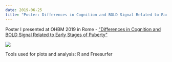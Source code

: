 ```yaml
---
date: 2019-06-25
title: "Poster: Differences in Cognition and BOLD Signal Related to Early Stages of Puberty"
---
```


Poster I presented at OHBM 2019 in Rome - ["Differences in Cognition and BOLD Signal Related to Early Stages of Puberty"](https://www.slideshare.net/slideshow/embed_code/key/uJK54jXcatbLwL)

![](ohbm_poster_2019.jpg)

Tools used for plots and analysis: R and Freesurfer